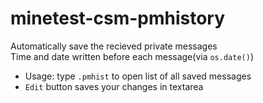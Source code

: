 # minetest-csm-pmhistory
Automatically save the recieved private messages  
Time and date written before each message(via `os.date()`)
* Usage: type `.pmhist` to open list of all saved messages
* `Edit` button saves your changes in textarea
